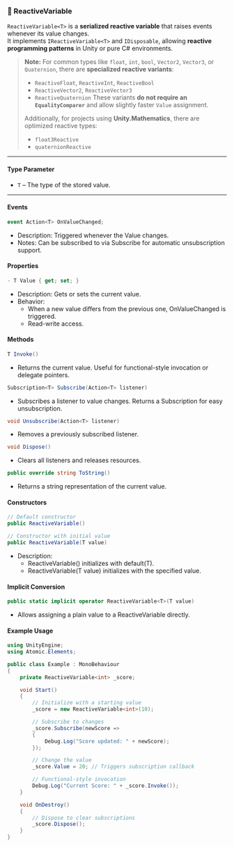 ### 🧩 ReactiveVariable<T>

`ReactiveVariable<T>` is a **serialized reactive variable** that raises events whenever its value changes.  
It implements `IReactiveVariable<T>` and `IDisposable`, allowing **reactive programming patterns** in Unity or pure C# environments.

> **Note:** For common types like `float`, `int`, `bool`, `Vector2`, `Vector3`, or `Quaternion`, there are **specialized reactive variants**:
> - `ReactiveFloat`, `ReactiveInt`, `ReactiveBool`
> - `ReactiveVector2`, `ReactiveVector3`
> - `ReactiveQuaternion`
  > These variants **do not require an `EqualityComparer`** and allow slightly faster `Value` assignment.
>
> Additionally, for projects using **Unity.Mathematics**, there are optimized reactive types:
> - `float3Reactive`
> - `quaternionReactive`
---

#### Type Parameter

- `T` – The type of the stored value.

---

#### Events

```csharp
event Action<T> OnValueChanged;
```
- Description: Triggered whenever the Value changes.
- Notes: Can be subscribed to via Subscribe for automatic unsubscription support.

#### Properties
```csharp
- T Value { get; set; }
```
- Description: Gets or sets the current value.
- Behavior:
  - When a new value differs from the previous one, OnValueChanged is triggered.
  - Read-write access.

#### Methods
```csharp
T Invoke()
```
- Returns the current value. Useful for functional-style invocation or delegate pointers.

```csharp
Subscription<T> Subscribe(Action<T> listener)
```
- Subscribes a listener to value changes. Returns a Subscription<T> for easy unsubscription.
```csharp
void Unsubscribe(Action<T> listener)
```
- Removes a previously subscribed listener.

```csharp
void Dispose()
```
- Clears all listeners and releases resources.

```csharp
public override string ToString()
```
- Returns a string representation of the current value.

#### Constructors
```csharp
// Default constructor
public ReactiveVariable()

// Constructor with initial value
public ReactiveVariable(T value)
```
- Description:
  - ReactiveVariable() initializes with default(T).
  - ReactiveVariable(T value) initializes with the specified value.

#### Implicit Conversion
```csharp
public static implicit operator ReactiveVariable<T>(T value)
```
- Allows assigning a plain value to a ReactiveVariable<T> directly.

#### Example Usage
```csharp
using UnityEngine;
using Atomic.Elements;

public class Example : MonoBehaviour
{
    private ReactiveVariable<int> _score;

    void Start()
    {
        // Initialize with a starting value
        _score = new ReactiveVariable<int>(10);

        // Subscribe to changes
        _score.Subscribe(newScore =>
        {
            Debug.Log("Score updated: " + newScore);
        });

        // Change the value
        _score.Value = 20; // Triggers subscription callback

        // Functional-style invocation
        Debug.Log("Current Score: " + _score.Invoke());
    }

    void OnDestroy()
    {
        // Dispose to clear subscriptions
        _score.Dispose();
    }
}
```
